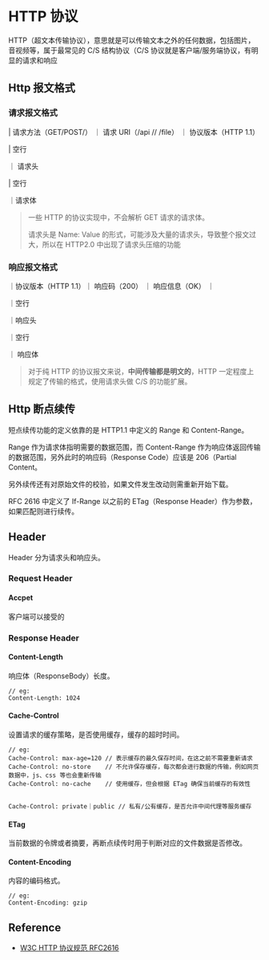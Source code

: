 # HTTP 协议



HTTP（超文本传输协议），意思就是可以传输文本之外的任何数据，包括图片，音视频等，属于最常见的 C/S 结构协议（C/S 协议就是客户端/服务端协议，有明显的请求和响应



## Http 报文格式

### 请求报文格式

 | 请求方法（GET/POST/） ｜ 请求 URI（/api // /file） ｜ 协议版本（HTTP 1.1）

 | 空行 

｜ 请求头 

 | 空行

｜请求体 



> 一些 HTTP 的协议实现中，不会解析 GET 请求的请求体。
>
> 请求头是 Name: Value 的形式，可能涉及大量的请求头，导致整个报文过大，所以在 HTTP2.0 中出现了请求头压缩的功能



### 响应报文格式

｜协议版本（HTTP 1.1）｜ 响应码（200） ｜ 响应信息（OK） ｜

｜空行

｜响应头

｜空行

｜ 响应体



> 对于纯 HTTP 的协议报文来说，**中间传输都是明文的**，HTTP 一定程度上规定了传输的格式，使用请求头做 C/S 的功能扩展。



###







## Http 断点续传

短点续传功能的定义依靠的是 HTTP1.1 中定义的 Range 和 Content-Range。

Range 作为请求体指明需要的数据范围，而 Content-Range 作为响应体返回传输的数据范围，另外此时的响应码（Response Code）应该是 206（Partial Content。

另外续传还有对原始文件的校验，如果文件发生改动则需重新开始下载。

RFC 2616 中定义了 If-Range 以之前的 ETag（Response Header）作为参数，如果匹配则进行续传。







## Header

Header 分为请求头和响应头。

### Request Header



#### Accpet

客户端可以接受的



### Response Header



#### Content-Length 

响应体（ResponseBody）长度。

```
// eg:
Content-Length: 1024
```

#### Cache-Control

设置请求的缓存策略，是否使用缓存，缓存的超时时间。

```
// eg:
Cache-Control: max-age=120 // 表示缓存的最久保存时间，在这之前不需要重新请求
Cache-Control: no-store    // 不允许保存缓存，每次都会进行数据的传输，例如网页数据中，js、css 等也会重新传输
Cache-Control: no-cache    // 使用缓存，但会根据 ETag 确保当前缓存的有效性


Cache-Control: private｜public // 私有/公有缓存，是否允许中间代理等服务缓存

```

#### ETag

当前数据的令牌或者摘要，再断点续传时用于判断对应的文件数据是否修改。



#### Content-Encoding

内容的编码格式。

```
// eg:
Content-Encoding: gzip
```







## Reference

- [W3C HTTP 协议规范 RFC2616](https://www.w3.org/Protocols/rfc2616/rfc2616.html)